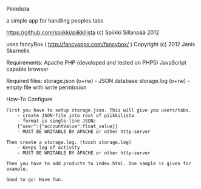 Piikkilista

a simple app for handling peoples tabs

https://github.com/spiikki/piikkilista
(c) Spiikki Sillanpää 2012

uses fancyBox ( http://fancyapps.com/fancybox/ )
Copyright (c) 2012 Janis Skarnelis

Requirements:
	Apache
	PHP (developed and tested on PHP5)
	JavaScript capable browser

Required files:
	storage.json (o+rw)
	- JSON database
	storage.log (o+rw)
	- empty file with write permission

How-To Configure

	First you have to setup storage.json. This will give you users/tabs.
		- create JSON-file into root of piikkilista
		- format is single-line JSON:
		{"user":{"accountValue":float_value}}
		- MUST BE WRITABLE BY APACHE or other http-server

	Then create a storage.log. (touch storage.log)
		- Keeps log of activity
		- MUST BE WRITABLE BY APACHE or other http-server

	Then you have to add products to index.html. One sample is given for
	example.

	Good to go! Have fun.
